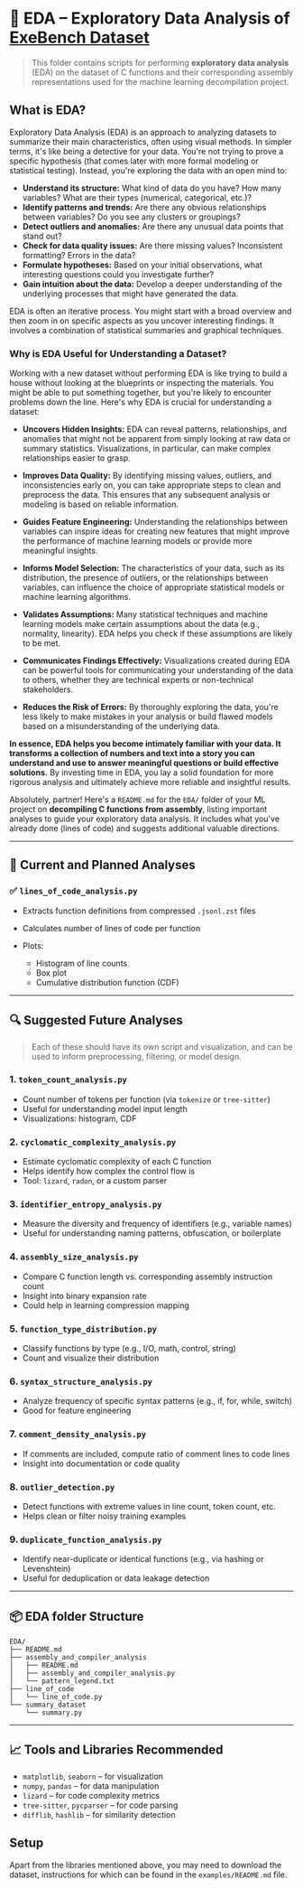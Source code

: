 # 📁 EDA – Exploratory Data Analysis of [ExeBench Dataset](https://huggingface.co/datasets/jordiae/exebench)

> This folder contains scripts for performing **exploratory data analysis** (EDA) on the dataset of C functions and their corresponding assembly representations used for the machine learning decompilation project.

## What is EDA?

Exploratory Data Analysis (EDA) is an approach to analyzing datasets to summarize their main characteristics, often using visual methods. In simpler terms, it's like being a detective for your data. You're not trying to prove a specific hypothesis (that comes later with more formal modeling or statistical testing). Instead, you're exploring the data with an open mind to:

* **Understand its structure:** What kind of data do you have? How many variables? What are their types (numerical, categorical, etc.)?
* **Identify patterns and trends:** Are there any obvious relationships between variables? Do you see any clusters or groupings?
* **Detect outliers and anomalies:** Are there any unusual data points that stand out?
* **Check for data quality issues:** Are there missing values? Inconsistent formatting? Errors in the data?
* **Formulate hypotheses:** Based on your initial observations, what interesting questions could you investigate further?
* **Gain intuition about the data:** Develop a deeper understanding of the underlying processes that might have generated the data.

EDA is often an iterative process. You might start with a broad overview and then zoom in on specific aspects as you uncover interesting findings. It involves a combination of statistical summaries and graphical techniques.

### Why is EDA Useful for Understanding a Dataset?

Working with a new dataset without performing EDA is like trying to build a house without looking at the blueprints or inspecting the materials. You might be able to put something together, but you're likely to encounter problems down the line. Here's why EDA is crucial for understanding a dataset:

* **Uncovers Hidden Insights:** EDA can reveal patterns, relationships, and anomalies that might not be apparent from simply looking at raw data or summary statistics. Visualizations, in particular, can make complex relationships easier to grasp.

* **Improves Data Quality:** By identifying missing values, outliers, and inconsistencies early on, you can take appropriate steps to clean and preprocess the data. This ensures that any subsequent analysis or modeling is based on reliable information.

* **Guides Feature Engineering:** Understanding the relationships between variables can inspire ideas for creating new features that might improve the performance of machine learning models or provide more meaningful insights.

* **Informs Model Selection:** The characteristics of your data, such as its distribution, the presence of outliers, or the relationships between variables, can influence the choice of appropriate statistical models or machine learning algorithms.

* **Validates Assumptions:** Many statistical techniques and machine learning models make certain assumptions about the data (e.g., normality, linearity). EDA helps you check if these assumptions are likely to be met.

* **Communicates Findings Effectively:** Visualizations created during EDA can be powerful tools for communicating your understanding of the data to others, whether they are technical experts or non-technical stakeholders.

* **Reduces the Risk of Errors:** By thoroughly exploring the data, you're less likely to make mistakes in your analysis or build flawed models based on a misunderstanding of the underlying data.

**In essence, EDA helps you become intimately familiar with your data. It transforms a collection of numbers and text into a story you can understand and use to answer meaningful questions or build effective solutions.** By investing time in EDA, you lay a solid foundation for more rigorous analysis and ultimately achieve more reliable and insightful results.

Absolutely, partner! Here's a `README.md` for the `EDA/` folder of your ML project on **decompiling C functions from assembly**, listing important analyses to guide your exploratory data analysis. It includes what you've already done (lines of code) and suggests additional valuable directions.

---

## 📌 Current and Planned Analyses

### ✅ `lines_of_code_analysis.py`

* Extracts function definitions from compressed `.jsonl.zst` files
* Calculates number of lines of code per function
* Plots:

  * Histogram of line counts
  * Box plot
  * Cumulative distribution function (CDF)

---

## 🔍 Suggested Future Analyses

> Each of these should have its own script and visualization, and can be used to inform preprocessing, filtering, or model design.

### 1. `token_count_analysis.py`

* Count number of tokens per function (via `tokenize` or `tree-sitter`)
* Useful for understanding model input length
* Visualizations: histogram, CDF

### 2. `cyclomatic_complexity_analysis.py`

* Estimate cyclomatic complexity of each C function
* Helps identify how complex the control flow is
* Tool: `lizard`, `radon`, or a custom parser

### 3. `identifier_entropy_analysis.py`

* Measure the diversity and frequency of identifiers (e.g., variable names)
* Useful for understanding naming patterns, obfuscation, or boilerplate

### 4. `assembly_size_analysis.py`

* Compare C function length vs. corresponding assembly instruction count
* Insight into binary expansion rate
* Could help in learning compression mapping

### 5. `function_type_distribution.py`

* Classify functions by type (e.g., I/O, math, control, string)
* Count and visualize their distribution

### 6. `syntax_structure_analysis.py`

* Analyze frequency of specific syntax patterns (e.g., if, for, while, switch)
* Good for feature engineering

### 7. `comment_density_analysis.py`

* If comments are included, compute ratio of comment lines to code lines
* Insight into documentation or code quality

### 8. `outlier_detection.py`

* Detect functions with extreme values in line count, token count, etc.
* Helps clean or filter noisy training examples

### 9. `duplicate_function_analysis.py`

* Identify near-duplicate or identical functions (e.g., via hashing or Levenshtein)
* Useful for deduplication or data leakage detection

---

## 📦 EDA folder Structure

```plaintext
EDA/
├── README.md
├── assembly_and_compiler_analysis
│   ├── README.md
│   ├── assembly_and_compiler_analysis.py
│   └── pattern_legend.txt
├── line_of_code
│   └── line_of_code.py
└── summary_dataset
    └── summary.py
```

---

## 📈 Tools and Libraries Recommended

* `matplotlib`, `seaborn` – for visualization
* `numpy`, `pandas` – for data manipulation
* `lizard` – for code complexity metrics
* `tree-sitter`, `pycparser` – for code parsing
* `difflib`, `hashlib` – for similarity detection

## Setup
Apart from the libraries mentioned above, you may need to download the dataset, instructions for which can be found in the `examples/README.md` file.


